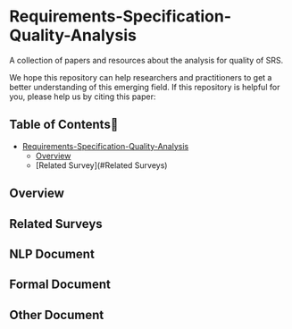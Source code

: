 # Requirements-Specification-Quality-Analysis

A collection of papers and resources about the analysis for quality of SRS.



We hope this repository can help researchers and practitioners to get a better understanding of this emerging field. If this repository is helpful for you, please help us by citing this paper:


## Table of Contents📇
- [Requirements-Specification-Quality-Analysis](#Requirements-Specification-Quality-Analysis)
  - [Overview](#overview)
  - [Related Survey](#Related Surveys)
    
  



## Overview





## Related Surveys


## NLP Document

## Formal Document

## Other Document
